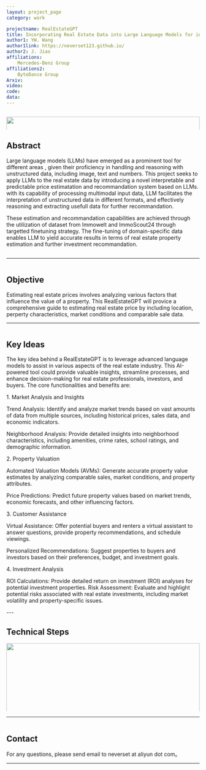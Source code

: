 ```yaml
---
layout: project_page
category: work

projectname: RealEstateGPT
title: Incorporating Real Estate Data into Large Language Models for investment recommandation
author1: YW. Wang
author1link: https://neverset123.github.io/
author2: J. Jiao
affiliations:
    Mercedes-Benz Group
affiliations2:
    ByteDance Group
Arxiv:
video: 
code: 
data: 
---
```


<div class="columns is-centered has-text-centered">
    <div class="column is-four-fifths">
        <p align="center">
            <img style="width: 100%" src="img/title.png" />
        </p>
    </div>
</div>
<!-- > Note: This is an example of a Jekyll-based project website template: [Github link](https://github.com/shunzh/project_website)-->
<!-- Using HTML to center the abstract -->
<div class="columns is-centered has-text-centered">
    <div class="column is-four-fifths">
        <h2>Abstract</h2>
        <div class="content has-text-justified">
        
<p>Large language models (LLMs) have emerged as a prominent tool for different areas , given their proficiency in handling and reasoning with unstructured data, including image, text and numbers. This project seeks to apply LLMs to the real estate data by introducing a novel interpretable and predictable price estimatation and recommandation system based on LLMs. with its capability of processing multimodal input data, LLM facilitates the interpretation of unstructured data in different formats, and effectively reasoning and extracting usefull data for further recommandation. </p>
<p>These estimation and recommandation capabilities are achieved through the utilization of dataset from Immowelt and ImmoScout24 through targetted finetuning strategy. The fine-tuning of domain-specific data enables LLM to yield accurate results in terms of real estate property estimation and further investment recommandation.</p>
        </div>
    </div>
</div>

---

<div class="columns is-centered has-text-centered">
    <div class="column is-four-fifths">
        <h2>Objective</h2>
        <div class="content has-text-justified">
Estimating real estate prices involves analyzing various factors that influence the value of a property. This RealEstateGPT will provice a comprehensive guide to estimating real estate price by including location, perperty characteristics, market conditions and comparable sale data.
        </div>
    </div>
</div>

---

<div class="columns is-centered has-text-centered">
    <div class="column is-four-fifths">
        <h2>Key Ideas</h2>
        <div class="content has-text-justified">
<p>The key idea behind a RealEstateGPT is to leverage advanced language models to assist in various aspects of the real estate industry. This AI-powered tool could provide valuable insights, streamline processes, and enhance decision-making for real estate professionals, investors, and buyers. The core functionalities and benefits are:</p>

<p>1. Market Analysis and Insights</p>
<p>Trend Analysis: Identify and analyze market trends based on vast amounts of data from multiple sources, including historical prices, sales data, and economic indicators.</p>
<p>Neighborhood Analysis: Provide detailed insights into neighborhood characteristics, including amenities, crime rates, school ratings, and demographic information.</p>
<p>2. Property Valuation</p>
<p>Automated Valuation Models (AVMs): Generate accurate property value estimates by analyzing comparable sales, market conditions, and property attributes.<p>
<p>Price Predictions: Predict future property values based on market trends, economic forecasts, and other influencing factors.</p>
<p>3. Customer Assistance</p>
<p>Virtual Assistance: Offer potential buyers and renters a virtual assistant to answer questions, provide property recommendations, and schedule viewings.</p>
<p>Personalized Recommendations: Suggest properties to buyers and investors based on their preferences, budget, and investment goals.</p>
<p>4. Investment Analysis</p>
<p>ROI Calculations: Provide detailed return on investment (ROI) analyses for potential investment properties.
Risk Assessment: Evaluate and highlight potential risks associated with real estate investments, including market volatility and property-specific issues.</p>
        </div>
    </div>
</div>
---

<div class="columns is-centered has-text-centered">
    <div class="column is-four-fifths">
        <h2>Technical Steps</h2>
        <p align="center">
            <img style="width: 100%" src="img/structure.png" />
        </p>
        <div class="content has-text-justified">
<p>1. Data collection: collect public and commercial real estate data by API and scraping</p>
<p>2. Customization: Tailor the large language model to understand specific real estate terminology, regulations, and market conditions.</p>
<p>3. User Interface Development: Develop user-friendly interfaces for real estate professionals and customers to interact with the AI.</p>
        </div>
    </div>
</div>

---

<div class="columns is-centered has-text-centered">
    <div class="column is-four-fifths">
        <h2>Contact</h2>
        <div class="content has-text-justified">
For any questions, please send email to neverset at aliyun dot com。
        </div>
    </div>
</div>

---
